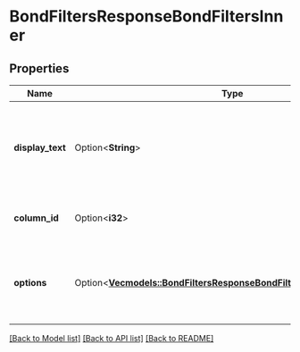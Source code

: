 # BondFiltersResponseBondFiltersInner

## Properties

Name | Type | Description | Notes
------------ | ------------- | ------------- | -------------
**display_text** | Option<**String**> | An identifier used to document returned options/values. This can be thought of as a key value. | [optional]
**column_id** | Option<**i32**> | Used for user interfaces. Internal use only. | [optional]
**options** | Option<[**Vec<models::BondFiltersResponseBondFiltersInnerOptionsInner>**](bondFiltersResponse_bondFilters_inner_options_inner.md)> | Contains all objects with values corresponding to the parent displayText key. | [optional]

[[Back to Model list]](../README.md#documentation-for-models) [[Back to API list]](../README.md#documentation-for-api-endpoints) [[Back to README]](../README.md)
